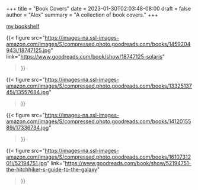 +++
title   = "Book Covers"
date    = 2023-01-30T02:03:48-08:00
draft   = false
author  = "Alex"
summary = "A collection of book covers."
+++

[my bookshelf](/posts/a-life-tracker/#books)

{{< figure 
  src="https://images-na.ssl-images-amazon.com/images/S/compressed.photo.goodreads.com/books/1459204943i/18747125.jpg" 
  link="https://www.goodreads.com/book/show/18747125-solaris"
>}}

{{< figure 
  src="https://images-na.ssl-images-amazon.com/images/S/compressed.photo.goodreads.com/books/1332513745i/13557684.jpg" 
>}}

{{< figure 
  src="https://images-na.ssl-images-amazon.com/images/S/compressed.photo.goodreads.com/books/1412015589i/17336734.jpg" 
>}}

{{< figure 
  src="https://images-na.ssl-images-amazon.com/images/S/compressed.photo.goodreads.com/books/1610731201i/52194751.jpg" 
  link="https://www.goodreads.com/book/show/52194751-the-hitchhiker-s-guide-to-the-galaxy"
>}}

